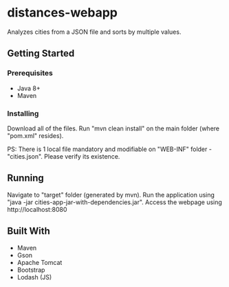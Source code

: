 # distances-webapp

Analyzes cities from a JSON file and sorts by multiple values.

## Getting Started

### Prerequisites

- Java 8+
- Maven

### Installing

Download all of the files.
Run "mvn clean install" on the main folder (where "pom.xml" resides).

PS: There is 1 local file mandatory and modifiable on "WEB-INF" folder - "cities.json". Please verify its existence.

## Running

Navigate to "target" folder (generated by mvn).
Run the application using "java -jar cities-app-jar-with-dependencies.jar". 
Access the webpage using http://localhost:8080

## Built With

* Maven
* Gson
* Apache Tomcat
* Bootstrap
* Lodash (JS)

